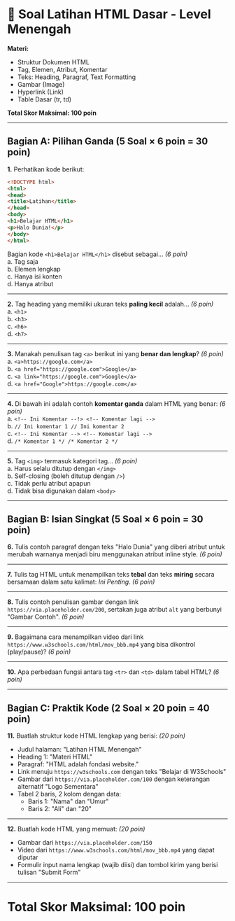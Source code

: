 
# 📝 Soal Latihan HTML Dasar - Level Menengah

**Materi:**  
- Struktur Dokumen HTML  
- Tag, Elemen, Atribut, Komentar  
- Teks: Heading, Paragraf, Text Formatting  
- Gambar (Image)  
- Hyperlink (Link)  
- Table Dasar (tr, td)  

**Total Skor Maksimal: 100 poin**  

---

## Bagian A: Pilihan Ganda (5 Soal × 6 poin = 30 poin)  

**1.** Perhatikan kode berikut:  
```html
<!DOCTYPE html>
<html>
<head>
<title>Latihan</title>
</head>
<body>
<h1>Belajar HTML</h1>
<p>Halo Dunia!</p>
</body>
</html>
```
Bagian kode `<h1>Belajar HTML</h1>` disebut sebagai... *(6 poin)*  
a. Tag saja  
b. Elemen lengkap  
c. Hanya isi konten  
d. Hanya atribut  

---

**2.** Tag heading yang memiliki ukuran teks **paling kecil** adalah... *(6 poin)*  
a. `<h1>`  
b. `<h3>`  
c. `<h6>`  
d. `<h7>`  

---

**3.** Manakah penulisan tag `<a>` berikut ini yang **benar dan lengkap**? *(6 poin)*  
a. `<a>https://google.com</a>`  
b. `<a href="https://google.com">Google</a>`  
c. `<a link="https://google.com">Google</a>`  
d. `<a href="Google">https://google.com</a>`  

---

**4.** Di bawah ini adalah contoh **komentar ganda** dalam HTML yang benar: *(6 poin)*  
a. `<!-- Ini Komentar --!> <!-- Komentar lagi -->`  
b. `// Ini komentar 1 // Ini komentar 2`  
c. `<!-- Ini Komentar --> <!-- Komentar lagi -->`  
d. `/* Komentar 1 */ /* Komentar 2 */`  

---

**5.** Tag `<img>` termasuk kategori tag... *(6 poin)*  
a. Harus selalu ditutup dengan `</img>`  
b. Self-closing (boleh ditutup dengan `/>`)  
c. Tidak perlu atribut apapun  
d. Tidak bisa digunakan dalam `<body>`  

---

## Bagian B: Isian Singkat (5 Soal × 6 poin = 30 poin)  

**6.** Tulis contoh paragraf dengan teks "Halo Dunia" yang diberi atribut untuk merubah warnanya menjadi biru menggunakan atribut inline style. *(6 poin)*  

---

**7.** Tulis tag HTML untuk menampilkan teks **tebal** dan teks **miring** secara bersamaan dalam satu kalimat: *Ini Penting*. *(6 poin)*  

---

**8.** Tulis contoh penulisan gambar dengan link `https://via.placeholder.com/200`, sertakan juga atribut `alt` yang berbunyi "Gambar Contoh". *(6 poin)*  

---

**9.** Bagaimana cara menampilkan video dari link `https://www.w3schools.com/html/mov_bbb.mp4` yang bisa dikontrol (play/pause)? *(6 poin)*  

---

**10.** Apa perbedaan fungsi antara tag `<tr>` dan `<td>` dalam tabel HTML? *(6 poin)*  

---

## Bagian C: Praktik Kode (2 Soal × 20 poin = 40 poin)  

**11.** Buatlah struktur kode HTML lengkap yang berisi: *(20 poin)*  
- Judul halaman: "Latihan HTML Menengah"  
- Heading 1: "Materi HTML"  
- Paragraf: "HTML adalah fondasi website."  
- Link menuju `https://w3schools.com` dengan teks "Belajar di W3Schools"  
- Gambar dari `https://via.placeholder.com/100` dengan keterangan alternatif "Logo Sementara"  
- Tabel 2 baris, 2 kolom dengan data:  
    - Baris 1: "Nama" dan "Umur"  
    - Baris 2: "Ali" dan "20"  

---

**12.** Buatlah kode HTML yang memuat: *(20 poin)*  
- Gambar dari `https://via.placeholder.com/150`  
- Video dari `https://www.w3schools.com/html/mov_bbb.mp4` yang dapat diputar  
- Formulir input nama lengkap (wajib diisi) dan tombol kirim yang berisi tulisan "Submit Form"  

---

# **Total Skor Maksimal: 100 poin**
